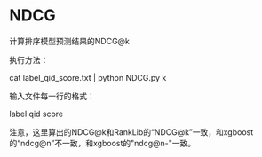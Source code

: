 # NDCG
计算排序模型预测结果的NDCG@k

执行方法：

cat label_qid_score.txt | python NDCG.py k

输入文件每一行的格式：

label qid score

注意，这里算出的NDCG@k和RankLib的“NDCG@k”一致，和xgboost的“ndcg@n”不一致，和xgboost的"ndcg@n-"一致。
